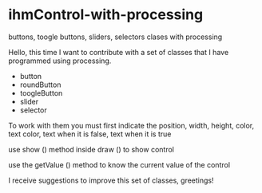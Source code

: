 # ihmControl-with-processing
buttons, toogle buttons, sliders, selectors clases with processing


Hello, this time I want to contribute with a set of classes that I have programmed using processing.

* button
* roundButton
* toogleButton
* slider
* selector

To work with them you must first indicate the position, width, height, color, text color, text when it is false, text when it is true

use show () method inside draw () to show control

use the getValue () method to know the current value of the control

I receive suggestions to improve this set of classes, greetings!
